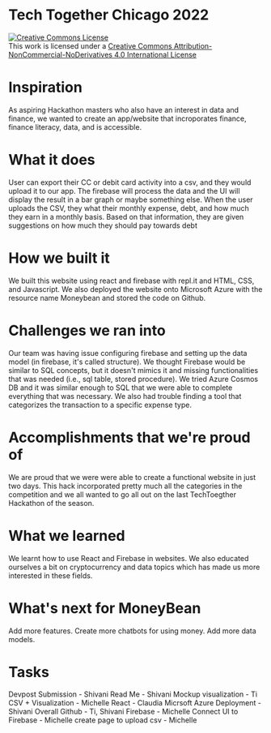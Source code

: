 # Tech Together Chicago 2022

<a rel="license" href="http://creativecommons.org/licenses/by-nc-nd/4.0/"><img alt="Creative Commons License" style="border-width:0" src="https://i.creativecommons.org/l/by-nc-nd/4.0/88x31.png" /></a><br />This work is licensed under a <a rel="license" href="http://creativecommons.org/licenses/by-nc-nd/4.0/">Creative Commons Attribution-NonCommercial-NoDerivatives 4.0 International License</a>

# Inspiration

As aspiring Hackathon masters who also have an interest in data and finance, we wanted to create an app/website that incroporates finance, finance literacy, data, and is accessible. 

# What it does

User can export their CC or debit card activity into a csv, and they would upload it to our app. The firebase will process the data and the UI will display the result in a bar graph or maybe something else. When the user uploads the CSV, they what their monthly expense, debt, and how much they earn in a monthly basis. Based on that information, they are given suggestions on how much they should pay towards debt

# How we built it

We built this website using react and firebase with repl.it and HTML, CSS, and Javascript. We also deployed the website onto Microsoft Azure with the resource name Moneybean and stored the code on Github.

# Challenges we ran into

Our team was having issue configuring firebase and setting up the data model (in firebase, it's called structure). We thought Firebase would be similar to SQL concepts, but it doesn't mimics it and missing functionalities that was needed (i.e., sql table, stored procedure). We tried Azure Cosmos DB and it was similar enough to SQL that we were able to complete everything that was necessary. We also had trouble finding a tool that categorizes the transaction to a specific expense type.

# Accomplishments that we're proud of

We are proud that we were were able to create a functional website in just two days. This hack incorporated pretty much all the categories in the competition and we all wanted to go all out on the last TechToegther Hackathon of the season.

# What we learned

We learnt how to use React and Firebase in websites. We also educated ourselves a bit on cryptocurrency and data topics which has made us more interested in these fields.

# What's next for MoneyBean

Add more features.
Create more chatbots for using money.
Add more data models.


# Tasks
Devpost Submission - Shivani
Read Me - Shivani
Mockup visualization - Ti
CSV + Visualization - Michelle
React - Claudia
Micrsoft Azure Deployment - Shivani
Overall Github  - Ti, Shivani
Firebase - Michelle
Connect UI to Firebase - Michelle
create page to upload csv - Michelle
